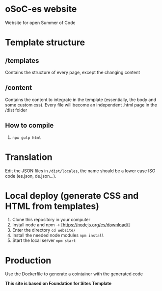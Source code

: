 # oSoC-es website

Website for open Summer of Code

# Template structure

## /templates

Contains the structure of every page, except the changing content

## /content

Contains the content to integrate in the template (essentially, the body and some custom css). Every file will become an independent .html page in the /dist folder

## How to compile

1. ```npx gulp html```


# Translation

Edit the JSON files in `/dist/locales`, the name should be a lower case ISO code (es.json, de.json...).

# Local deploy (generate CSS and HTML from templates)

1. Clone this repository in your computer
2. Install node and npm -> [https://nodejs.org/es/download/]
3. Enter the directory ```cd website/```
4. Install the needed node modules ```npm install```
5. Start the local server ```npm start```

# Production

Use the Dockerfile to generate a cointainer with the generated code



**This site is based on Foundation for Sites Template**
